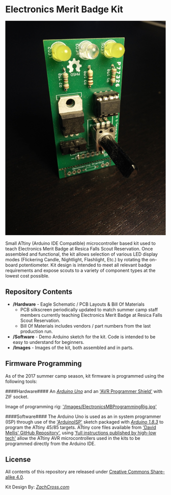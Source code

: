 Electronics Merit Badge Kit
==================================

![Electronics MB Kit Assembled](/Images/ElectronicsMBKit_Assembled.jpg?raw=true "Electronics MB Kit Assembled")

Small ATtiny (Arduino IDE Compatible) microcontroller based kit used to teach Electronics Merit Badge at Resica Falls Scout Reservation.  Once assembled and functional, the kit allows selection of various LED display modes (Flickering Candle, Nightlight, Flashlight, Etc.) by rotating the on-board potentiometer.  Kit design is intended to meet all relevant badge requirements and expose scouts to a variety of component types at the lowest cost possible.


Repository Contents
-------------------

* **/Hardware** - Eagle Schematic / PCB Layouts & Bill Of Materials
    - PCB silkscreen periodically updated to match summer camp staff members currently teaching Electronics Merit Badge at Resica Falls Scout Reservation.
    - Bill Of Materials includes vendors / part numbers from the last production run.
* **/Software** - Demo Arduino sketch for the kit.  Code is intended to be easy to understand for beginners.
* **/Images** - Images of the kit, both assembled and in parts.


Firmware Programming
-------------------

As of the 2017 summer camp season, kit firmware is programmed using the following tools:

####Hardware####
An [*Arduino Uno*](https://store.arduino.cc/usa/arduino-uno-rev3) and an ['AVR Programmer Shield'](http://www.electrodragon.com/w/AVR_Programmer_Arduino_Shield) with ZIF socket.

Image of programming rig: ['/Images/ElectronicsMBProgrammingRig.jpg'](https://raw.githubusercontent.com/crossfireprod/RFSR---Electronics-Merit-Badge-Kit/master/Images/ElectronicsMBProgrammingRig.jpg)

####Software####
The Arduino Uno is used as an in system programmer (ISP) through use of the ['ArduinoISP'](https://github.com/arduino/ArduinoISP) sketch packaged with [*Arduino 1.8.3*](https://www.arduino.cc/en/main/software) to program the ATtiny 45/85 targets.  ATtiny core files available from ['David Mellis' GitHub Repository'](https://github.com/damellis/attiny), using ['full instructions published by high-low tech'](http://highlowtech.org/?p=1695) allow the ATtiny AVR microcontrollers used in the kits to be programmed directly from the Arduino IDE.

License
-------------------

All contents of this repository are released under [Creative Commons Share-alike 4.0](http://creativecommons.org/licenses/by-sa/4.0/).

Kit Design By: [*ZachCross.com*](https://ZachCross.com)
